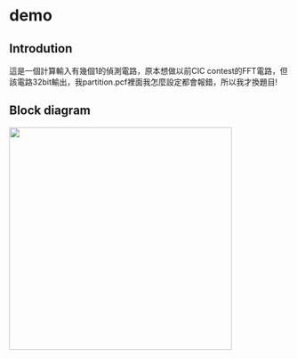# demo

## Introdution
這是一個計算輸入有幾個1的偵測電路，原本想做以前CIC contest的FFT電路，但該電路32bit輸出，我partition.pcf裡面我怎麼設定都會報錯，所以我才換題目!
## Block diagram

<img src="https://user-images.githubusercontent.com/117829285/233327992-0cf7e0bb-eaff-4c69-b135-84d6077f6a66.png" width="400">

